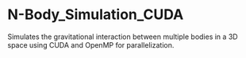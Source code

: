 # N-Body_Simulation_CUDA
Simulates the gravitational interaction between multiple bodies in a 3D space using CUDA and OpenMP for parallelization.
